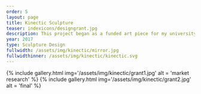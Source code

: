 ```yaml
---
order: 5
layout: page
title: Kinectic Sculpture
teaser: indexicons/designgrant.jpg
description: This project began as a funded art piece for my university that uses computer vision to mirror the actions of the viewer in front of the piece. This is done by detecting the changes in depth that one standing in front of it causes, then rotating colored in spheres in accordance.
year: 2017
type: Sculpture Design
fullwidth: /assets/img/kinectic/mirror.jpg
fullwidthinner: /assets/img/kinectic/kinectic.svg
---
```

{% include gallery.html img='/assets/img/kinectic/grant1.jpg' alt = 'market research' %}
{% include gallery.html img='/assets/img/kinectic/grant2.jpg' alt = 'final' %}